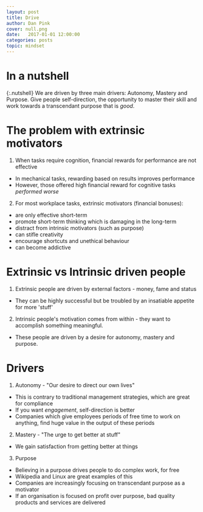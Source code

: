 ```yaml
---
layout: post
title: Drive
author: Dan Pink
cover: null.png
date:   2017-01-01 12:00:00
categories: posts
topic: mindset
---
```


# In a nutshell

{:.nutshell}
We are driven by three main drivers: Autonomy, Mastery and Purpose. Give people self-direction, the opportunity to master their skill and work towards a transcendant purpose that is *good*.

# The problem with extrinsic motivators

1.  When tasks require cognition, financial rewards for performance are not effective
-	In mechanical tasks, rewarding based on results improves performance
-	However, those offered high financial reward for cognitive tasks *performed worse*

2.	For most workplace tasks, extrinsic motivators (financial bonuses):
-	are only effective short-term
-	promote short-term thinking which is damaging in the long-term
-	distract from intrinsic motivators (such as purpose)
-	can stifle creativity
-	encourage shortcuts and unethical behaviour
-	can become addictive

# Extrinsic vs Intrinsic driven people

1. 	Extrinsic people are driven by external factors - money, fame and status
-	They can be highly successful but be troubled by an insatiable appetite for more 'stuff'

2. 	Intrinsic people's motivation comes from within - they want to accomplish something meaningful. 
-	These people are driven by a desire for autonomy, mastery and purpose.

# Drivers

1.	Autonomy - "Our desire to direct our own lives"
-	This is contrary to traditional management strategies, which are great for compliance
-	If you want *engagement*, self-direction is better
-	Companies which give employees periods of free time to work on anything, find huge value in the output of these periods

2.	Mastery - "The urge to get better at stuff"
-	We gain satisfaction from getting better at things

3. 	Purpose
-	Believing in a purpose drives people to do complex work, for free
-	Wikipedia and Linux are great examples of this
-	Companies are increasingly focusing on transcendant purpose as a motivator
-	If an organisation is focused on profit over purpose, bad quality products and services are delivered

